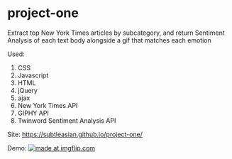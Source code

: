 # project-one

Extract top New York Times articles by subcategory, and return Sentiment Analysis of each text body alongside a gif that matches each emotion

Used:
1) CSS
2) Javascript
3) HTML
4) jQuery
5) ajax
6) New York Times API
7) GIPHY API
8) Twinword Sentiment Analysis API

Site: https://subtleasian.github.io/project-one/

Demo:
<a href="https://imgflip.com/gif/3q3irx"><img src="https://i.imgflip.com/3q3irx.gif" title="made at imgflip.com"/></a>
